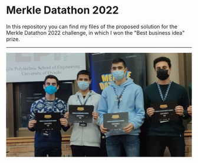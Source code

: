 # Merkle Datathon 2022

In this repository you can find my files of the proposed solution for the Merkle Datathon 2022 challenge, in which I won the "Best business idea" prize.

---

![](/assets/prize.jpg)